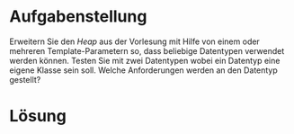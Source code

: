 Aufgabenstellung
================

Erweitern Sie den *Heap* aus der Vorlesung mit Hilfe von einem oder mehreren Template-Parametern so, dass beliebige Datentypen verwendet werden können. Testen Sie mit zwei Datentypen wobei ein Datentyp eine eigene Klasse sein soll. Welche Anforderungen werden an den Datentyp gestellt?

Lösung
======